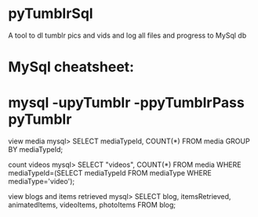 # pyTumblrSql
A tool to dl tumblr pics and vids and log all files and progress to MySql db


MySql cheatsheet:
==============
# mysql -upyTumblr -ppyTumblrPass pyTumblr

view media
mysql> SELECT mediaTypeId, COUNT(*) FROM media GROUP BY mediaTypeId;

count videos
mysql> SELECT "videos", COUNT(*) FROM media WHERE mediaTypeId=(SELECT mediaTypeId FROM mediaType WHERE mediaType='video');

view blogs and items retrieved
mysql> SELECT blog, itemsRetrieved, animatedItems, videoItems, photoItems FROM blog;


